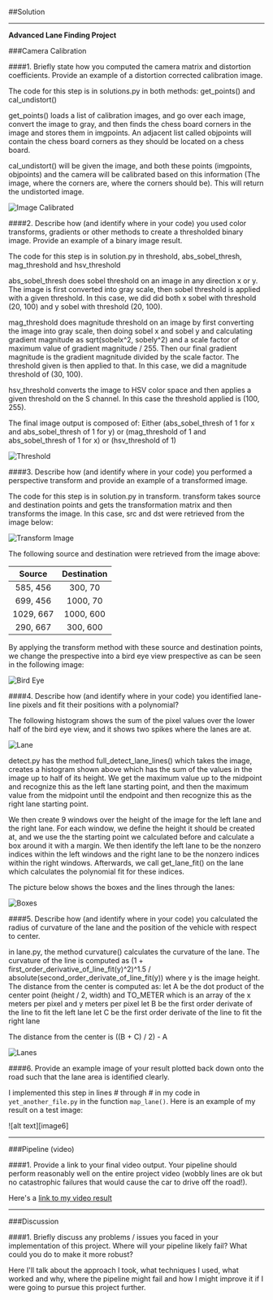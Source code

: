 ##Solution

---

**Advanced Lane Finding Project**

###Camera Calibration

####1. Briefly state how you computed the camera matrix and distortion coefficients. Provide an example of a distortion corrected calibration image.

The code for this step is in solutions.py in both methods: get_points() and cal_undistort()

get_points() loads a list of calibration images, and go over each image, convert the image to gray, and then finds the chess board corners in the image and stores them in imgpoints.
An adjacent list called objpoints will contain the chess board corners as they should be located on a chess board.

cal_undistort() will be given the image, and both these points (imgpoints, objpoints) and the camera will be calibrated based on this information (The image, where the corners are, where the corners should be).
This will return the undistorted image.

![Image Calibrated](solutions/test_1_original_vs_calibrated.png)

####2. Describe how (and identify where in your code) you used color transforms, gradients or other methods to create a thresholded binary image.  Provide an example of a binary image result.

The code for this step is in solution.py in threshold, abs_sobel_thresh, mag_threshold and hsv_threshold

abs_sobel_thresh does sobel threshold on an image in any direction x or y. The image is first converted into gray scale, then sobel threshold is applied with a given threshold.
In this case, we did did both x sobel with threshold (20, 100) and y sobel with threshold (20, 100).

mag_threshold does magnitude threshold on an image by first converting the image into gray scale, then doing sobel x and sobel y and calculating gradient magnitude as sqrt(sobelx^2, sobely^2) and a scale factor of maximum value of gradient magnitude / 255. Then our final gradient magnitude is the gradient magnitude divided by the scale factor. The threshold given is then applied to that.
In this case, we did a magnitude threshold of (30, 100).

hsv_threshold converts the image to HSV color space and then applies a given threshold on the S channel. In this case the threshold applied is (100, 255).

The final image output is composed of:
Either (abs_sobel_thresh of 1 for x and abs_sobel_thresh of 1 for y)
or (mag_threshold of 1 and abs_sobel_thresh of 1 for x)
or (hsv_threshold of 1)

![Threshold](solutions/threshold.png)

####3. Describe how (and identify where in your code) you performed a perspective transform and provide an example of a transformed image.

The code for this step is in solution.py in transform.
transform takes source and destination points and gets the transformation matrix and then transforms the image.
In this case, src and dst were retrieved from the image below:

![Transform Image](test_images/test1.jpg)


The following source and destination were retrieved from the image above:

| Source        | Destination   | 
|:-------------:|:-------------:| 
| 585, 456      | 300, 70       |
| 699, 456      | 1000, 70      |
| 1029, 667     | 1000, 600     |
| 290, 667      | 300, 600      |




By applying the transform method with these source and destination points, we change the prespective into a bird eye view prespective as can be seen in the following image:


![Bird Eye](solutions/bird_eye.png)

####4. Describe how (and identify where in your code) you identified lane-line pixels and fit their positions with a polynomial?

The following histogram shows the sum of the pixel values over the lower half of the bird eye view, and it shows two spikes where the lanes are at.

![Lane](solutions/histogram.png)

detect.py has the method full_detect_lane_lines() which takes the image, creates a histogram shown above which has the sum of the values in the image up to half of its height.
We get the maximum value up to the midpoint and recognize this as the left lane starting point, and then the maximum value from the midpoint until the endpoint and then recognize this as the right lane starting point.

We then create 9 windows over the height of the image for the left lane and the right lane.
For each window, we define the height it should be created at, and we use the the starting point we calculated before and calculate a box around it with a margin.
We then identify the left lane to be the nonzero indices within the left windows and the right lane to be the nonzero indices within the right windows.
Afterwards, we call get_lane_fit() on the lane which calculates the polynomial fit for these indices.

The picture below shows the boxes and the lines through the lanes:

![Boxes](solutions/f_boxes.png)

####5. Describe how (and identify where in your code) you calculated the radius of curvature of the lane and the position of the vehicle with respect to center.

in lane.py, the method curvature() calculates the curvature of the lane.
The curvature of the line is computed as (1 + first_order_derivative_of_line_fit(y)^2)^1.5 / absolute(second_order_derivate_of_line_fit(y)) where y is the image height.
The distance from the center is computed as:
 let A be the dot product of the center point (height / 2, width) and TO_METER which is an array of the x meters per pixel and y meters per pixel
 let B be the first order derivate of the line to fit the left lane
 let C be the first order derivate of the line to fit the right lane

 The distance from the center is ((B + C) / 2) - A

![Lanes](solutions/f_lanes.png)

####6. Provide an example image of your result plotted back down onto the road such that the lane area is identified clearly.

I implemented this step in lines # through # in my code in `yet_another_file.py` in the function `map_lane()`.  Here is an example of my result on a test image:

![alt text][image6]

---

###Pipeline (video)

####1. Provide a link to your final video output.  Your pipeline should perform reasonably well on the entire project video (wobbly lines are ok but no catastrophic failures that would cause the car to drive off the road!).

Here's a [link to my video result](./project_video.mp4)

---

###Discussion

####1. Briefly discuss any problems / issues you faced in your implementation of this project.  Where will your pipeline likely fail?  What could you do to make it more robust?

Here I'll talk about the approach I took, what techniques I used, what worked and why, where the pipeline might fail and how I might improve it if I were going to pursue this project further.  

